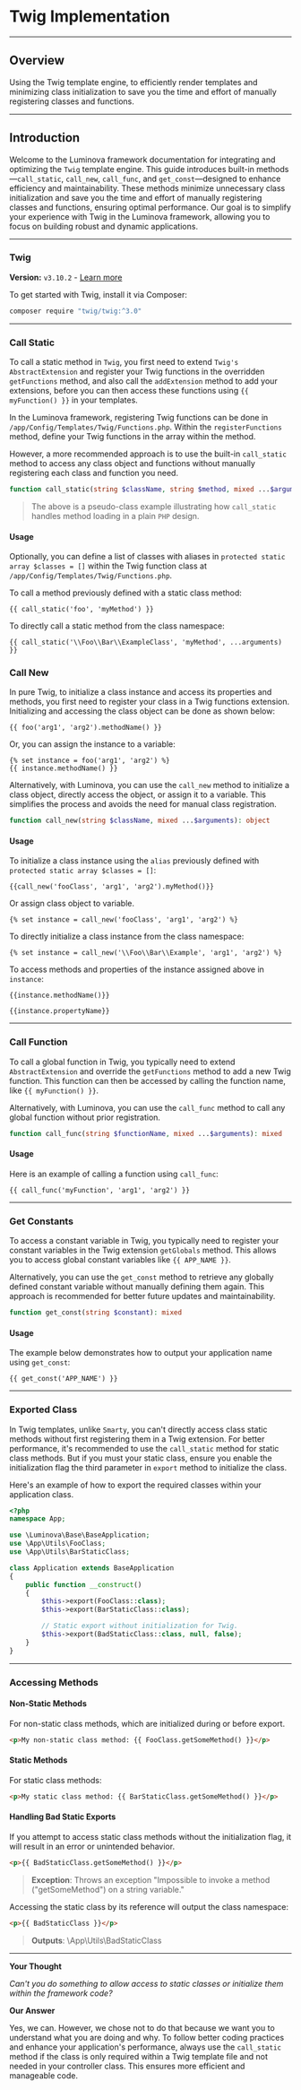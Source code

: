 # Twig Implementation

***

## Overview

Using the Twig template engine, to efficiently render templates and minimizing class initialization to save you the time and effort of manually registering classes and functions.

***

## Introduction

Welcome to the Luminova framework documentation for integrating and optimizing the `Twig` template engine. This guide introduces built-in methods—`call_static`, `call_new`, `call_func`, and `get_const`—designed to enhance efficiency and maintainability. These methods minimize unnecessary class initialization and save you the time and effort of manually registering classes and functions, ensuring optimal performance. Our goal is to simplify your experience with Twig in the Luminova framework, allowing you to focus on building robust and dynamic applications.

***

### Twig

**Version:** `v3.10.2` - [Learn more](https://twig.symfony.com)

To get started with Twig, install it via Composer:

```bash
composer require "twig/twig:^3.0"
```

***
### Call Static

To call a static method in `Twig`, you first need to extend `Twig's` `AbstractExtension` and register your Twig functions in the overridden `getFunctions` method, and also call the `addExtension` method to add your extensions, before you can then access these functions using `{{ myFunction() }}` in your templates.

In the Luminova framework, registering Twig functions can be done in `/app/Config/Templates/Twig/Functions.php`. Within the `registerFunctions` method, define your Twig functions in the array within the method.

However, a more recommended approach is to use the built-in `call_static` method to access any class object and functions without manually registering each class and function you need.

```php
function call_static(string $className, string $method, mixed ...$arguments): mixed
```

> The above is a pseudo-class example illustrating how `call_static` handles method loading in a plain `PHP` design.

#### Usage

Optionally, you can define a list of classes with aliases in `protected static array $classes = []` within the Twig function class at `/app/Config/Templates/Twig/Functions.php`.

To call a method previously defined with a static class method:

```tpl
{{ call_static('foo', 'myMethod') }}
```

To directly call a static method from the class namespace:

```tpl
{{ call_static('\\Foo\\Bar\\ExampleClass', 'myMethod', ...arguments) }}
```

### Call New

In pure Twig, to initialize a class instance and access its properties and methods, you first need to register your class in a Twig functions extension. Initializing and accessing the class object can be done as shown below:

```tpl
{{ foo('arg1', 'arg2').methodName() }}
```

Or, you can assign the instance to a variable:

```tpl
{% set instance = foo('arg1', 'arg2') %}
{{ instance.methodName() }}
```

Alternatively, with Luminova, you can use the `call_new` method to initialize a class object, directly access the object, or assign it to a variable. This simplifies the process and avoids the need for manual class registration.

```php
function call_new(string $className, mixed ...$arguments): object
```

#### Usage

To initialize a class instance using the `alias` previously defined with `protected static array $classes = []`:

```tpl
{{call_new('fooClass', 'arg1', 'arg2').myMethod()}}
```
Or assign class object to variable. 
```tpl
{% set instance = call_new('fooClass', 'arg1', 'arg2') %}
```

To directly initialize a class instance from the class namespace:

```tpl
{% set instance = call_new('\\Foo\\Bar\\Example', 'arg1', 'arg2') %}
```

To access methods and properties of the instance assigned above in `instance`:

```tpl
{{instance.methodName()}}
```

```tpl
{{instance.propertyName}}
```

***

### Call Function

To call a global function in Twig, you typically need to extend `AbstractExtension` and override the `getFunctions` method to add a new Twig function. This function can then be accessed by calling the function name, like `{{ myFunction() }}`.

Alternatively, with Luminova, you can use the `call_func` method to call any global function without prior registration.

```php
function call_func(string $functionName, mixed ...$arguments): mixed
```

#### Usage

Here is an example of calling a function using `call_func`:

```tpl
{{ call_func('myFunction', 'arg1', 'arg2') }}
```

***

### Get Constants

To access a constant variable in Twig, you typically need to register your constant variables in the Twig extension `getGlobals` method. This allows you to access global constant variables like `{{ APP_NAME }}`.

Alternatively, you can use the `get_const` method to retrieve any globally defined constant variable without manually defining them again. This approach is recommended for better future updates and maintainability.

```php
function get_const(string $constant): mixed
```

#### Usage

The example below demonstrates how to output your application name using `get_const`:

```tpl
{{ get_const('APP_NAME') }}
```

***

### Exported Class

In Twig templates, unlike `Smarty`, you can't directly access class static methods without first registering them in a Twig extension. For better performance, it's recommended to use the `call_static` method for static class methods. But if you must your static class, ensure you enable the initialization flag the third parameter in `export` method to initialize the class.

Here's an example of how to export the required classes within your application class.

```php
<?php 
namespace App;

use \Luminova\Base\BaseApplication;
use \App\Utils\FooClass;
use \App\Utils\BarStaticClass;

class Application extends BaseApplication 
{
    public function __construct()
    {
        $this->export(FooClass::class); 
        $this->export(BarStaticClass::class); 

        // Static export without initialization for Twig.
        $this->export(BadStaticClass::class, null, false); 
    }
}
```
***

### Accessing Methods

#### Non-Static Methods

For non-static class methods, which are initialized during or before export.

```html
<p>My non-static class method: {{ FooClass.getSomeMethod() }}</p>
```

#### Static Methods

For static class methods:

```html
<p>My static class method: {{ BarStaticClass.getSomeMethod() }}</p>
```

#### Handling Bad Static Exports

If you attempt to access static class methods without the initialization flag, it will result in an error or unintended behavior.

```html
<p>{{ BadStaticClass.getSomeMethod() }}</p>
```
> **Exception**: Throws an exception "Impossible to invoke a method ("getSomeMethod") on a string variable."

Accessing the static class by its reference will output the class namespace:

```html
<p>{{ BadStaticClass }}</p>
```
> **Outputs**: \App\Utils\BadStaticClass

***

**Your Thought**

*Can't you do something to allow access to static classes or initialize them within the framework code?*

**Our Answer**

Yes, we can. However, we chose not to do that because we want you to understand what you are doing and why. To follow better coding practices and enhance your application's performance, always use the `call_static` method if the class is only required within a Twig template file and not needed in your controller class. This ensures more efficient and manageable code.